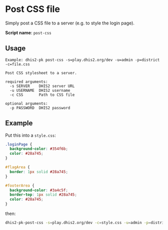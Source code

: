 # Post CSS file

Simply post a CSS file to a server (e.g. to style the login page).

**Script name**: `post-css`

## Usage

```
Example: dhis2-pk post-css -s=play.dhis2.org/dev -u=admin -p=district -c=file.css

Post CSS stylesheet to a server.

required arguments:
  -s SERVER    DHIS2 server URL
  -u USERNAME  DHIS2 username
  -c CSS       Path to CSS file

optional arguments:
  -p PASSWORD  DHIS2 password
```

## Example

Put this into a `style.css`:

```css
.loginPage {
  background-color: #354f6b;
  color: #28a745;
}

#flagArea {
  border: 1px solid #28a745;
}

#footerArea {
  background-color: #3a4c5f;
  border-top: 1px solid #28a745;
  color: #28a745;
}
```

then:

```bash
dhis2-pk-post-css -s=play.dhis2.org/dev -c=style.css -u=admin -p=district
```
